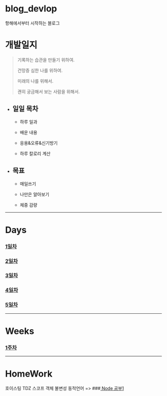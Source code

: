 # blog_devlop
항해에서부터 시작하는 블로그

개발일지
=======
>기록하는 습관을 만들기 위하여.
>
>건망증 심한 나를 위하여.
>
>미래의 나를 위해서.
>
>괜히 궁금해서 보는 사람을 위해서.

+ ## 일일 목차

  + 하루 일과

  + 배운 내용

  + 응용&오류&신기방기
  
  + 하루 칼로리 계산

+ ## 목표
  
   + 매일쓰기
   
   + 나만은 알아보기
   
   + 체중 감량
   
---------------------------------
# Days
### <a href='.\days\1days.md'>1일차</a>  
### <a href='.\days\2days.md'>2일차</a> 
### <a href='.\days\3days.md'>3일차</a> 
### <a href='.\days\4days.md'>4일차</a> 
### <a href='.\days\5days.md'>5일차</a> 
------------------------------------- 
# Weeks
### <a href='.\weeks\1weeks.md'>1주차</a>
______________________
# HomeWork
호이스팅 TDZ 스코프 객체 불변성 동적언어 
=> ###<a href='.\study\NodeStudy.md'> Node 공부1</a>
